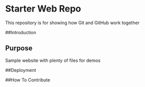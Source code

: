 # Starter Web Repo

This repository is for showing how Git and GitHub work together

##Introduction

## Purpose

Sample website with plenty of files for demos

##Deployment

##How To Contribute
